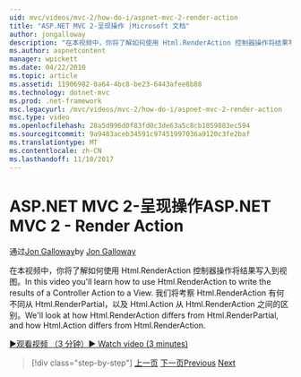 ```yaml
---
uid: mvc/videos/mvc-2/how-do-i/aspnet-mvc-2-render-action
title: "ASP.NET MVC 2-呈现操作 |Microsoft 文档"
author: jongalloway
description: "在本视频中，你将了解如何使用 Html.RenderAction 控制器操作将结果写入到视图。 我们将考察 Html.RenderAction 有何不同 fr..."
ms.author: aspnetcontent
manager: wpickett
ms.date: 04/22/2010
ms.topic: article
ms.assetid: 11906982-0a64-4bc8-be23-6443afee8b88
ms.technology: dotnet-mvc
ms.prod: .net-framework
msc.legacyurl: /mvc/videos/mvc-2/how-do-i/aspnet-mvc-2-render-action
msc.type: video
ms.openlocfilehash: 28a5d996d0f83fd0c3de63a5c8cb1859883ec594
ms.sourcegitcommit: 9a9483aceb34591c97451997036a9120c3fe2baf
ms.translationtype: MT
ms.contentlocale: zh-CN
ms.lasthandoff: 11/10/2017
---
```

<a name="aspnet-mvc-2---render-action"></a><span data-ttu-id="fafbf-104">ASP.NET MVC 2-呈现操作</span><span class="sxs-lookup"><span data-stu-id="fafbf-104">ASP.NET MVC 2 - Render Action</span></span>
====================
<span data-ttu-id="fafbf-105">通过[Jon Galloway](https://github.com/jongalloway)</span><span class="sxs-lookup"><span data-stu-id="fafbf-105">by [Jon Galloway](https://github.com/jongalloway)</span></span>

<span data-ttu-id="fafbf-106">在本视频中，你将了解如何使用 Html.RenderAction 控制器操作将结果写入到视图。</span><span class="sxs-lookup"><span data-stu-id="fafbf-106">In this video you'll learn how to use Html.RenderAction to write the results of a Controller Action to a View.</span></span> <span data-ttu-id="fafbf-107">我们将考察 Html.RenderAction 有何不同从 Html.RenderPartial，以及 Html.Action 从 Html.RenderAction 之间的区别。</span><span class="sxs-lookup"><span data-stu-id="fafbf-107">We'll look at how Html.RenderAction differs from Html.RenderPartial, and how Html.Action differs from Html.RenderAction.</span></span>

[<span data-ttu-id="fafbf-108">&#9654;观看视频 （3 分钟）</span><span class="sxs-lookup"><span data-stu-id="fafbf-108">&#9654; Watch video (3 minutes)</span></span>](https://channel9.msdn.com/Blogs/ASP-NET-Site-Videos/aspnet-mvc-2-render-action)

>[!div class="step-by-step"]
<span data-ttu-id="fafbf-109">[上一页](aspnet-mvc-2-areas.md)
[下一页](5-minute-introduction-to-aspnet-mvc.md)</span><span class="sxs-lookup"><span data-stu-id="fafbf-109">[Previous](aspnet-mvc-2-areas.md)
[Next](5-minute-introduction-to-aspnet-mvc.md)</span></span>
